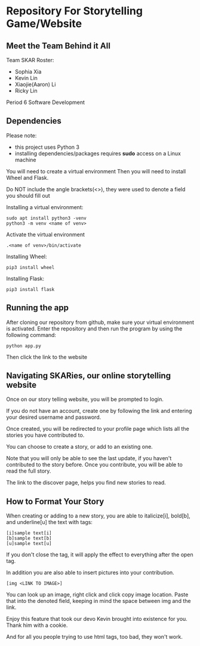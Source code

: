 # Repository For Storytelling Game/Website

## Meet the Team Behind it All
Team SKAR Roster:
   * Sophia Xia
   * Kevin Lin
   * Xiaojie(Aaron) Li
   * Ricky Lin
   
Period 6 Software Development

## Dependencies
   Please note:
   * this project uses Python 3
   * installing dependencies/packages requires **sudo** access on a Linux machine

   You will need to create a virtual environment
   Then you will need to install Wheel and Flask.

   Do NOT include the angle brackets(<>), they were used to denote a field you should fill out
   
   Installing a virtual environment:
   ```
   sudo apt install python3 -venv
   python3 -m venv <name of venv>
   ```

   Activate the virtual environment
   ```
   .<name of venv>/bin/activate
   ```

   Installing Wheel:
   ```
   pip3 install wheel
   ```

   Installing Flask:
   ```
   pip3 install flask
   ```

## Running the app
   After cloning our repository from github, make sure your virtual environment is activated.
   Enter the repository and then run the program by using the following command:
   ```
   python app.py
   ```
   Then click the link to the website

## Navigating SKARies, our online storytelling website


   Once on our story telling website, you will be prompted to login.

   If you do not have an account, create one by following the link and entering your desired username and password.

   Once created, you will be redirected to your profile page which lists all the stories you have contributed to.

   You can choose to create a story, or add to an existing one.

   Note that you will only be able to see the last update, if you haven't contributed to the story before. Once you contribute, you will be able to read the full story.

   The link to the discover page, helps you find new stories to read.


## How to Format Your Story
   When creating or adding to a new story, you are able to italicize[i], bold[b], and underline[u] the text with tags:
   ```
   [i]sample text[i]
   [b]sample text[b]
   [u]sample text[u]
   ```
   If you don't close the tag, it will apply the effect to everything after the open tag.

   In addition you are also able to insert pictures into your contribution.
   ```
   [img <LINK TO IMAGE>]
   ```
   You can look up an image, right click and click copy image location. Paste that into the denoted field, keeping in mind the space between img and the link.

   Enjoy this feature that took our devo Kevin brought into existence for you. Thank him with a cookie.
   
   And for all you people trying to use html tags, too bad, they won't work.